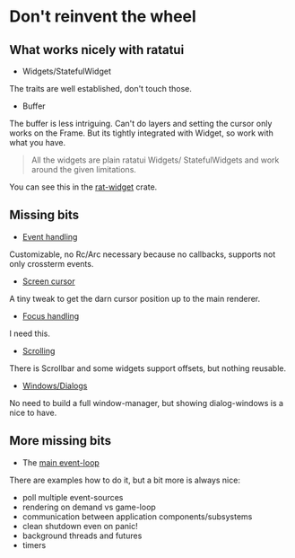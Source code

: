 
# Don't reinvent the wheel

## What works nicely with ratatui

- Widgets/StatefulWidget

The traits are well established, don't touch those.

- Buffer

The buffer is less intriguing. Can't do layers and
setting the cursor only works on the Frame. But its
tightly integrated with Widget, so work with what you
have.

> All the widgets are plain ratatui Widgets/
> StatefulWidgets and work around the given
> limitations.

You can see this in the [rat-widget][refRatWidget] crate. 

## Missing bits

- [Event handling][refRatEvent]

Customizable, no Rc/Arc necessary because no callbacks, supports not only crossterm events. 

- [Screen cursor][refRatCursor]

A tiny tweak to get the darn cursor position up to the main renderer. 

- [Focus handling][refRatFocus]

I need this.

- [Scrolling][refRatScrolled]

There is Scrollbar and some widgets support offsets, but nothing reusable. 

- [Windows/Dialogs][refRatDialog]

No need to build a full window-manager, but showing dialog-windows is a nice to have. 


## More missing bits

- The [main event-loop][refRatSalsa]

There are examples how to do it, but a bit more is always nice:

- poll multiple event-sources
- rendering on demand vs game-loop
- communication between application components/subsystems
- clean shutdown even on panic!
- background threads and futures
- timers


[refRatEvent]: https://docs.rs/rat-event

[refRatCursor]: https://docs.rs/rat-cursor

[refRatFocus]: https://docs.rs/rat-focus

[refRatScrolled]: https://docs.rs/rat-scrolled

[refRatDialog]: https://docs.rs/rat-dialog

[refRatSalsa]: https://docs.rs/rat-salsa

[refRatWidget]: https://docs.rs/rat-widget





